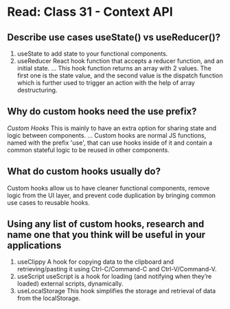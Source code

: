 # Read: Class 31 - Context API

## Describe use cases useState() vs useReducer()?

 1. useState to add state to your functional components.
 2. useReducer React hook function that accepts a reducer function, and an initial state. ... This hook function returns an array with 2 values. The first one is the state value, and the second value is the dispatch function which is further used to trigger an action with the help of array destructuring.

## Why do custom hooks need the use prefix?

*Custom Hooks*
This is mainly to have an extra option for sharing state and logic between components. ... Custom hooks are normal JS functions, named with the prefix 'use', that can use hooks inside of it and contain a common stateful logic to be reused in other components.

## What do custom hooks usually do?

Custom hooks allow us to have cleaner functional components, remove logic from the UI layer, and prevent code duplication by bringing common use cases to reusable hooks.

## Using any list of custom hooks, research and name one that you think will be useful in your applications

1. useClippy
A hook for copying data to the clipboard and retrieving/pasting it using Ctrl-C/Command-C and Ctrl-V/Command-V.
2. useScript
useScript is a hook for loading (and notifying when they’re loaded) external scripts, dynamically.
3. useLocalStorage
This hook simplifies the storage and retrieval of data from the localStorage.